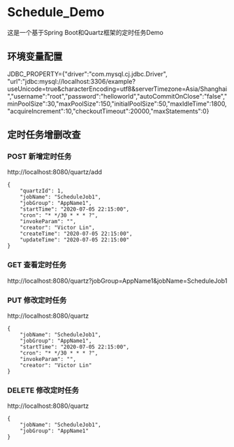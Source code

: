 # Schedule_Demo
这是一个基于Spring Boot和Quartz框架的定时任务Demo

## 环境变量配置
JDBC_PROPERTY={"driver":"com.mysql.cj.jdbc.Driver", "url":"jdbc:mysql://localhost:3306/example?useUnicode=true&characterEncoding=utf8&serverTimezone=Asia/Shanghai","username":"root","password":"helloworld","autoCommitOnClose":"false","minPoolSize":30,"maxPoolSize":150,"initialPoolSize":50,"maxIdleTime":1800,"acquireIncrement":10,"checkoutTimeout":20000,"maxStatements":0}

## 定时任务增删改查

### POST 新增定时任务
http://localhost:8080/quartz/add
```
{
    "quartzId": 1,
    "jobName": "ScheduleJob1",
    "jobGroup": "AppName1",
    "startTime": "2020-07-05 22:15:00",
    "cron": "* */30 * * * ?",
    "invokeParam": "",
    "creator": "Victor Lin",
    "createTime": "2020-07-05 22:15:00",
    "updateTime": "2020-07-05 22:15:00"
}
```

### GET 查看定时任务
http://localhost:8080/quartz?jobGroup=AppName1&jobName=ScheduleJob1

### PUT 修改定时任务
http://localhost:8080/quartz
```
{
    "jobName": "ScheduleJob1",
    "jobGroup": "AppName1",
    "startTime": "2020-07-05 22:15:00",
    "cron": "* */30 * * * ?",
    "invokeParam": "",
    "creator": "Victor Lin"
}
```

### DELETE 修改定时任务
http://localhost:8080/quartz
```
{
    "jobName": "ScheduleJob1",
    "jobGroup": "AppName1"
}
```